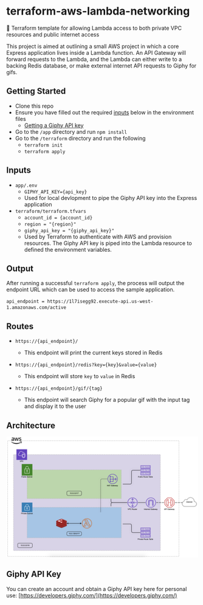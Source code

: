 # terraform-aws-lambda-networking

🧮 Terraform template for allowing Lambda access to both private VPC resources and public internet access

This project is aimed at outlining a small AWS project in which a core Express application lives inside a Lambda function.
An API Gateway will forward requests to the Lambda, and the Lambda can either write to a backing Redis database, or make external internet API requests to Giphy for gifs.

## Getting Started
- Clone this repo
- Ensure you have filled out the required [inputs](#inputs) below in the environment files
  - [Getting a Giphy API key](#Giphy-API-Key)
- Go to the `/app` directory and run `npm install`
- Go to the `/terraform` directory and run the following
  - `terraform init`
  - `terraform apply`

## Inputs
- `app/.env`
  - `GIPHY_API_KEY={api_key}`
  - Used for local devlopment to pipe the Giphy API key into the Express application
- `terraform/terraform.tfvars`
  - `account_id = {account_id}`
  - `region = "{region}"`
  - `giphy_api_key = "{giphy_api_key}"`
  - Used by Terraform to authenticate with AWS and provision resources. The Giphy API key is piped into the Lambda resource to defined the environment variables.

## Output
After running a successful `terraform apply`, the process will output the endpoint URL which can be used to access the sample application.

```
api_endpoint = https://1l7isegg92.execute-api.us-west-1.amazonaws.com/active
```

## Routes
- `https://{api_endpoint}/`
  - This endpoint will print the current keys stored in Redis

- `https://{api_endpoint}/redis?key={key}&value={value}`
  - This endpoint will store `key` to `value` in Redis

- `https://{api_endpoint}/gif/{tag}`
  - This endpoint will search Giphy for a popular gif with the input tag and display it to the user

## Architecture
![](assets/architecture.png)

## Giphy API Key
You can create an account and obtain a Giphy API key here for personal use: [https://developers.giphy.com/](https://developers.giphy.com/)